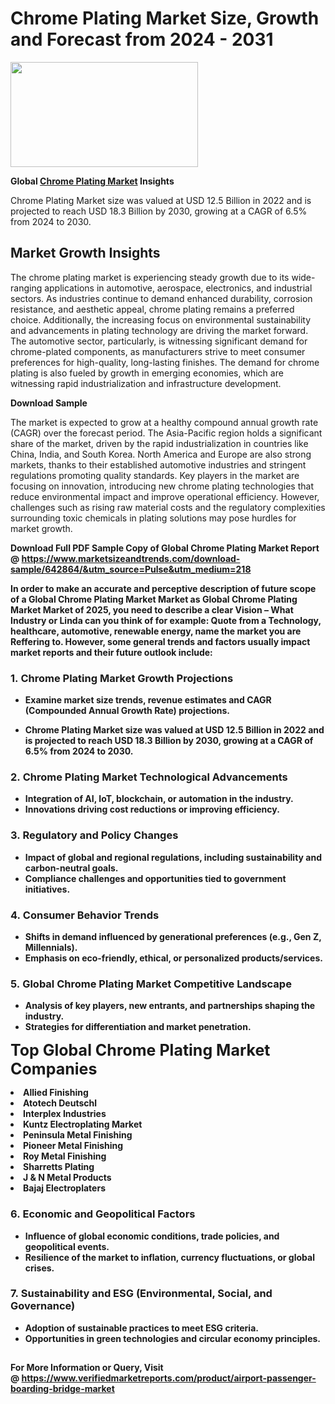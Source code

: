 <H1>Chrome Plating Market Size, Growth and Forecast from 2024 - 2031</H1><img class="aligncenter size-medium wp-image-584254" src="https://thirdeyenews.in/wp-content/uploads/2024/09/Global-Market-Research-300x168.jpeg" alt="" width="300" height="168" /><p><strong>Global&nbsp;<a href="https://www.marketsizeandtrends.com/download-sample/642864/&amp;utm_source=Pulse&amp;utm_medium=218">Chrome Plating Market</a> Insights</strong></p><p>Chrome Plating Market size was valued at USD 12.5 Billion in 2022 and is projected to reach USD 18.3 Billion by 2030, growing at a CAGR of 6.5% from 2024 to 2030.</p><p><h2>Market Growth Insights</h2> <p>The chrome plating market is experiencing steady growth due to its wide-ranging applications in automotive, aerospace, electronics, and industrial sectors. As industries continue to demand enhanced durability, corrosion resistance, and aesthetic appeal, chrome plating remains a preferred choice. Additionally, the increasing focus on environmental sustainability and advancements in plating technology are driving the market forward. The automotive sector, particularly, is witnessing significant demand for chrome-plated components, as manufacturers strive to meet consumer preferences for high-quality, long-lasting finishes. The demand for chrome plating is also fueled by growth in emerging economies, which are witnessing rapid industrialization and infrastructure development.</p> <p><strong>Download Sample</strong></p> <p>The market is expected to grow at a healthy compound annual growth rate (CAGR) over the forecast period. The Asia-Pacific region holds a significant share of the market, driven by the rapid industrialization in countries like China, India, and South Korea. North America and Europe are also strong markets, thanks to their established automotive industries and stringent regulations promoting quality standards. Key players in the market are focusing on innovation, introducing new chrome plating technologies that reduce environmental impact and improve operational efficiency. However, challenges such as rising raw material costs and the regulatory complexities surrounding toxic chemicals in plating solutions may pose hurdles for market growth.</p> <p><strong></p><p><span class=""><strong>Download Full PDF Sample Copy of Global Chrome Plating Market Report</strong> @ <a href="https://www.marketsizeandtrends.com/download-sample/642864/&amp;utm_source=Pulse&amp;utm_medium=218" target="_blank">https://www.marketsizeandtrends.com/download-sample/642864/&amp;utm_source=Pulse&amp;utm_medium=218</a></span></p><p>In order to make an accurate and perceptive description of future scope of a Global&nbsp;Chrome Plating Market Market as Global&nbsp;Chrome Plating Market Market of 2025, you need to describe a clear Vision &ndash; What Industry or Linda can you think of for example: Quote from a Technology, healthcare, automotive, renewable energy, name the market you are Reffering to. However, some general trends and factors usually impact market reports and their future outlook include:</p><h3>1.&nbsp;<strong>Chrome Plating Market Growth Projections</strong></h3><ul><li>Examine market size trends, revenue estimates and CAGR (Compounded Annual Growth Rate) projections.</li><li><p>Chrome Plating Market size was valued at USD 12.5 Billion in 2022 and is projected to reach USD 18.3 Billion by 2030, growing at a CAGR of 6.5% from 2024 to 2030.</p></li></ul><h3>2.&nbsp;<strong>Chrome Plating Market Technological Advancements</strong></h3><ul><li>Integration of AI, IoT, blockchain, or automation in the industry.</li><li>Innovations driving cost reductions or improving efficiency.</li></ul><h3>3.&nbsp;<strong>Regulatory and Policy Changes</strong></h3><ul><li>Impact of global and regional regulations, including sustainability and carbon-neutral goals.</li><li>Compliance challenges and opportunities tied to government initiatives.</li></ul><h3>4.&nbsp;<strong>Consumer Behavior Trends</strong></h3><ul><li>Shifts in demand influenced by generational preferences (e.g., Gen Z, Millennials).</li><li>Emphasis on eco-friendly, ethical, or personalized products/services.</li></ul><h3>5.&nbsp;<strong>Global Chrome Plating Market Competitive Landscape</strong></h3><ul><li>Analysis of key players, new entrants, and partnerships shaping the industry.</li><li>Strategies for differentiation and market penetration.</li></ul><p data-pm-slice="1 1 []"><span style="color: inherit; font-family: inherit; font-size: 25px;">Top Global Chrome Plating Market Companies</span></p><div class="" data-test-id=""><p><li>Allied Finishing</li><li> Atotech Deutschl</li><li> Interplex Industries</li><li> Kuntz Electroplating Market</li><li> Peninsula Metal Finishing</li><li> Pioneer Metal Finishing</li><li> Roy Metal Finishing</li><li> Sharretts Plating</li><li> J & N Metal Products</li><li> Bajaj Electroplaters</li></p></div><h3>6.&nbsp;<strong>Economic and Geopolitical Factors</strong></h3><ul><li>Influence of global economic conditions, trade policies, and geopolitical events.</li><li>Resilience of the market to inflation, currency fluctuations, or global crises.</li></ul><h3>7.&nbsp;<strong>Sustainability and ESG (Environmental, Social, and Governance)</strong></h3><ul><li>Adoption of sustainable practices to meet ESG criteria.</li><li>Opportunities in green technologies and circular economy principles.</li></ul><h2><strong style="font-size: 14px;">For More Information or Query, Visit @&nbsp;</strong><a style="background-color: #ffffff; font-size: 14px;" href="https://www.marketsizeandtrends.com/report/chrome-plating-market/" target="_blank">https://www.verifiedmarketreports.com/product/airport-passenger-boarding-bridge-market</a></h2>
